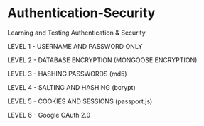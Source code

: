 # Authentication-Security
Learning and Testing Authentication &amp; Security

LEVEL 1 - USERNAME AND PASSWORD ONLY

LEVEL 2 - DATABASE ENCRYPTION (MONGOOSE ENCRYPTION)

LEVEL 3 - HASHING PASSWORDS (md5)

LEVEL 4 - SALTING AND HASHING (bcrypt)

LEVEL 5 - COOKIES AND SESSIONS (passport.js)

LEVEL 6 - Google OAuth 2.0  
